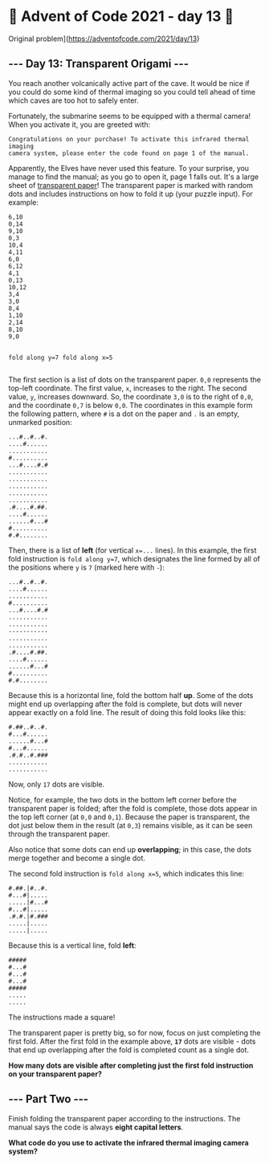 # 🎄 Advent of Code 2021 - day 13 🎄
Original problem](https://adventofcode.com/2021/day/13)

<article class="day-desc"><h2>--- Day 13: Transparent Origami ---</h2><p>You reach another volcanically active part of the cave. It would be nice if you could do some kind of thermal imaging so you could tell ahead of time which caves are too hot to safely enter.</p>
<p>Fortunately, the submarine seems to be equipped with a thermal camera! When you activate it, you are greeted with:</p>
<pre><code>Congratulations on your purchase! To activate this infrared thermal imaging
camera system, please enter the code found on page 1 of the manual.
</code></pre>
<p>Apparently, the Elves have never used this feature. To your surprise, you manage to find the manual; as you go to open it, page 1 falls out. It's a large sheet of <a href="https://en.wikipedia.org/wiki/Transparency_(projection)" target="_blank">transparent paper</a>! The transparent paper is marked with random dots and includes instructions on how to fold it up (your puzzle input). For example:</p>
<pre><code>6,10
0,14
9,10
0,3
10,4
4,11
6,0
6,12
4,1
0,13
10,12
3,4
3,0
8,4
1,10
2,14
8,10
9,0

fold along y=7
fold along x=5
</code></pre>
<p>The first section is a list of dots on the transparent paper. <code>0,0</code> represents the top-left coordinate.  The first value, <code>x</code>, increases to the right.  The second value, <code>y</code>, increases downward.  So, the coordinate <code>3,0</code> is to the right of <code>0,0</code>, and the coordinate <code>0,7</code> is below <code>0,0</code>. The coordinates in this example form the following pattern, where <code>#</code> is a dot on the paper and <code>.</code> is an empty, unmarked position:</p>
<pre><code>...#..#..#.
....#......
...........
#..........
...#....#.#
...........
...........
...........
...........
...........
.#....#.##.
....#......
......#...#
#..........
#.#........
</code></pre>
<p>Then, there is a list of <strong>left</strong> (for vertical <code>x=...</code> lines). In this example, the first fold instruction is <code>fold along y=7</code>, which designates the line formed by all of the positions where <code>y</code> is <code>7</code> (marked here with <code>-</code>):</p>
<pre><code>...#..#..#.
....#......
...........
#..........
...#....#.#
...........
...........
-----------
...........
...........
.#....#.##.
....#......
......#...#
#..........
#.#........
</code></pre>
<p>Because this is a horizontal line, fold the bottom half <strong>up</strong>. Some of the dots might end up overlapping after the fold is complete, but dots will never appear exactly on a fold line. The result of doing this fold looks like this:</p>
<pre><code>#.##..#..#.
#...#......
......#...#
#...#......
.#.#..#.###
...........
...........
</code></pre>
<p>Now, only <code>17</code> dots are visible.</p>
<p>Notice, for example, the two dots in the bottom left corner before the transparent paper is folded; after the fold is complete, those dots appear in the top left corner (at <code>0,0</code> and <code>0,1</code>). Because the paper is transparent, the dot just below them in the result (at <code>0,3</code>) remains visible, as it can be seen through the transparent paper.</p>
<p>Also notice that some dots can end up <strong>overlapping</strong>; in this case, the dots merge together and become a single dot.</p>
<p>The second fold instruction is <code>fold along x=5</code>, which indicates this line:</p>
<pre><code>#.##.|#..#.
#...#|.....
.....|#...#
#...#|.....
.#.#.|#.###
.....|.....
.....|.....
</code></pre>
<p>Because this is a vertical line, fold <strong>left</strong>:</p>
<pre><code>#####
#...#
#...#
#...#
#####
.....
.....
</code></pre>
<p>The instructions made a square!</p>
<p>The transparent paper is pretty big, so for now, focus on just completing the first fold. After the first fold in the example above, <code><strong>17</strong></code> dots are visible - dots that end up overlapping after the fold is completed count as a single dot.</p>
<p><strong>How many dots are visible after completing just the first fold instruction on your transparent paper?</strong></p>
</article>

<article class="day-desc"><h2 id="part2">--- Part Two ---</h2><p><span title="How can you fold it that many times? You tell me, I'm not the one folding it.">Finish folding</span> the transparent paper according to the instructions. The manual says the code is always <strong>eight capital letters</strong>.</p>
<p><strong>What code do you use to activate the infrared thermal imaging camera system?</strong></p>
</article>

